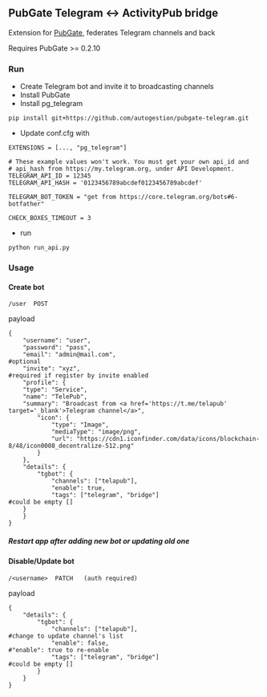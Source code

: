 ## PubGate Telegram <-> ActivityPub bridge
Extension for [PubGate](https://github.com/autogestion/pubgate), federates Telegram channels and back

Requires PubGate >= 0.2.10
### Run
 - Create Telegram bot and invite it to broadcasting channels
 - Install PubGate
 - Install pg_telegram
 ```
 pip install git+https://github.com/autogestion/pubgate-telegram.git

```
 - Update conf.cfg with
```
EXTENSIONS = [..., "pg_telegram"]

# These example values won't work. You must get your own api_id and
# api_hash from https://my.telegram.org, under API Development.
TELEGRAM_API_ID = 12345
TELEGRAM_API_HASH = '0123456789abcdef0123456789abcdef'

TELEGRAM_BOT_TOKEN = "get from https://core.telegram.org/bots#6-botfather"

CHECK_BOXES_TIMEOUT = 3
```
 - run
```
python run_api.py

```


### Usage

#### Create bot
```
/user  POST
```
payload
```
{
    "username": "user",
    "password": "pass",
    "email": "admin@mail.com",                                          #optional
    "invite": "xyz",                                                    #required if register by invite enabled
    "profile": {
    "type": "Service",
    "name": "TelePub",
    "summary": "Broadcast from <a href='https://t.me/telapub' target='_blank'>Telegram channel</a>",
        "icon": {
            "type": "Image",
            "mediaType": "image/png",
            "url": "https://cdn1.iconfinder.com/data/icons/blockchain-8/48/icon0008_decentralize-512.png"
        }
    },
    "details": {
        "tgbot": {
            "channels": ["telapub"],
            "enable": true,
            "tags": ["telegram", "bridge"]                              #could be empty []
    }
    }
}
```

##### Restart app after adding new bot or updating old one


#### Disable/Update bot
```
/<username>  PATCH   (auth required)
```
payload
```
{
    "details": {
        "tgbot": {
            "channels": ["telapub"],                                      #change to update channel's list
            "enable": false,                                              #"enable": true to re-enable
            "tags": ["telegram", "bridge"]                                 #could be empty []
        }
    }
}
```
